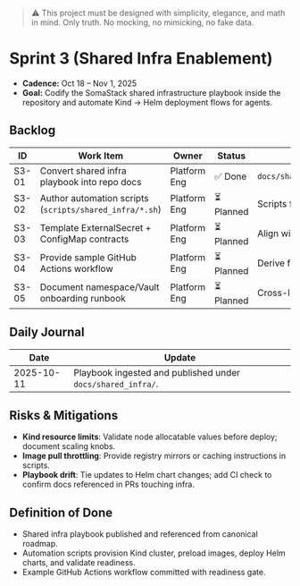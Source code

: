 > :warning: This project must be designed with simplicity, elegance, and math in mind. Only truth. No mocking, no mimicking, no fake data.

# Sprint 3 (Shared Infra Enablement)

- **Cadence:** Oct 18 – Nov 1, 2025
- **Goal:** Codify the SomaStack shared infrastructure playbook inside the repository and automate Kind → Helm deployment flows for agents.

## Backlog

| ID | Work Item | Owner | Status | Notes |
| --- | --- | --- | --- | --- |
| S3-01 | Convert shared infra playbook into repo docs | Platform Eng | ✅ Done | `docs/shared_infra/SomaStack_Shared_Infra_Playbook.md` |
| S3-02 | Author automation scripts (`scripts/shared_infra/*.sh`) | Platform Eng | ⏳ Planned | Scripts for reset, deploy, health snapshot |
| S3-03 | Template ExternalSecret + ConfigMap contracts | Platform Eng | ⏳ Planned | Align with playbook Section 3 |
| S3-04 | Provide sample GitHub Actions workflow | Platform Eng | ⏳ Planned | Derive from Section 4 blueprint |
| S3-05 | Document namespace/Vault onboarding runbook | Platform Eng | ⏳ Planned | Cross-link to `docs/OPS_K8S_RUNBOOK.md` |

## Daily Journal

| Date | Update |
| --- | --- |
| 2025-10-11 | Playbook ingested and published under `docs/shared_infra/`. |

## Risks & Mitigations

- **Kind resource limits**: Validate node allocatable values before deploy; document scaling knobs.
- **Image pull throttling**: Provide registry mirrors or caching instructions in scripts.
- **Playbook drift**: Tie updates to Helm chart changes; add CI check to confirm docs referenced in PRs touching infra.

## Definition of Done

- Shared infra playbook published and referenced from canonical roadmap.
- Automation scripts provision Kind cluster, preload images, deploy Helm charts, and validate readiness.
- Example GitHub Actions workflow committed with readiness gate.
